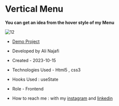 # Vertical Menu


**You can get an idea from the hover style of my Menu**

![12](https://github.com/alinajafiweb/verticalMenu/assets/147813870/266415a7-351f-4664-8118-23ccba8663c3)




- [Demo Project](https://alinajafiweb.github.io/FlexMenu/)

- Developed by Ali Najafi

- Created - 2023-10-15

- Technologies Used - Html5 , css3
- Hooks Used : useState 

- Role - Frontend

- How to reach me : with my [instagram](https://www.instagram.com/alinajafi_web) and [linkedin](https://www.linkedin.com/in/alinajafi79/)
